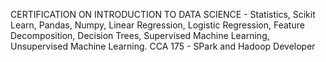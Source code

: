 CERTIFICATION ON INTRODUCTION TO DATA SCIENCE - Statistics, Scikit Learn, Pandas, Numpy, Linear Regression, Logistic Regression, Feature Decomposition, Decision Trees, Supervised Machine Learning, Unsupervised Machine Learning.
CCA 175 - SPark and Hadoop Developer
